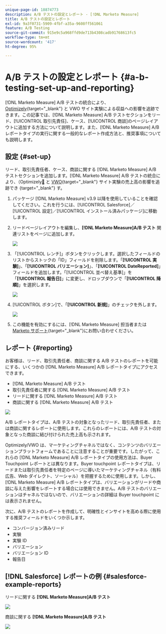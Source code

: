 ```yaml
---
unique-page-id: 18874773
description: A/B テストの設定とレポート - [!DNL Marketo Measure]
title: A/B テストの設定とレポート
exl-id: 9a3f0731-5909-4fbf-a35a-9608ff561061
feature: A/B Testing
source-git-commit: 915e9c5a968ffd9de713b4308cadb91768613fc5
workflow-type: tm+mt
source-wordcount: '417'
ht-degree: 95%

---
```


# A/B テストの設定とレポート {#a-b-testing-set-up-and-reporting}

[!DNL Marketo Measure] A/B テストの統合により、[Optimizely](https://www.optimizely.com/){target="_blank"} と VWO サイト実験による収益への影響を追跡できます。この記事では、[!DNL Marketo Measure] A/B テストセクションをリード、[!UICONTROL 取引先責任]、ケース、[!UICONTROL 商談]のページレイアウトに追加する方法について説明します。また、[!DNL Marketo Measure] A/B レポートタイプの実行に関する一般的なレポート作成方法と、推奨事項についても説明します。

## 設定 {#set-up}

リード、取引先責任者、ケース、商談に関する [!DNL Marketo Measure] A/B テストセクションを追加します。[!DNL Marketo Measure] A/B テストの統合により、（Optimizely[&#128279;](https://www.optimizely.com/) と [VWO](https://vwo.com/){target="_blank"} サイト実験の売上高の影響を追跡でき {target="_blank"} す。

1. パッケージ [!DNL Marketo Measure] v3.9 以降を使用していることを確認してください。これを行うには、[!UICONTROL Salesforce]／[!UICONTROL 設定]／[!UICONTROL インストール済みパッケージ]に移動します。
1. リードページレイアウトを編集し、**[!DNL Marketo Measure]A/B テスト** 関連リストをページに追加します。

   ![](assets/1.png)

1. 「[!UICONTROL レンチ]」ボタンをクリックします。選択したフィールドのリストからストックの「ID」フィールドを削除します。「**[!UICONTROL 実験]**」、「**[!UICONTROL バリエーション]**」、「**[!UICONTROL DateReported]**」フィールドを追加します。「[!UICONTROL 並べ替え基準]」を「**[!UICONTROL 報告日]**」に変更し、ドロップダウンで「**[!UICONTROL 降順]**」を選択します。

   ![](assets/2.png)

1. [!UICONTROL ボタン]で、「**[!UICONTROL 新規]**」のチェックを外します。

   ![](assets/3.png)

1. この機能を有効にするには、[!DNL Marketo Measure] 担当者または [Marketo サポート](https://nation.marketo.com/t5/support/ct-p/Support){target="_blank"}にお問い合わせください。

## レポート {#reporting}

お客様は、リード、取引先責任者、商談に関する A/B テストのレポートを可能にする、いくつかの [!DNL Marketo Measure] A/B レポートタイプにアクセスできます。

* [!DNL Marketo Measure] A/B テスト
* 取引先責任者に関する [!DNL Marketo Measure] A/B テスト
* リードに関する [!DNL Marketo Measure] A/B テスト
* 商談に関する [!DNL Marketo Measure] A/B テスト

![](assets/4.png)

A/B レポートタイプは、A/B テストの対象となったリード、取引先責任者、または商談に関するレポートに使用します。これらのレポートには、A/B テストの対象となった商談に結び付けられた売上高も示されます。

Optimizely/VWO は、マーケティングチャネルではなく、コンテンツのバリエーションプラットフォームであることに注意することが重要です。したがって、これらの [!DNL Marketo Measure] A/B レポートタイプの使用方法は、Buyer Touchpoint レポートとは異なります。Buyer touchpoint レポートタイプは、リードまたは取引先責任者を特定のページに導いたマーケティングチャネル（有料広告、Web ダイレクト、ソーシャル）を把握するために使用します。しかし、[!DNL Marketo Measure] A/B レポートタイプは、バリエーションがリードや商談に与えた影響をレポートする場合には使用できません。A/B テストのバリエーションはチャネルではないので、バリエーションの詳細は Buyer touchpoint には表示されません。

次に、A/B テストのレポートを作成して、明確性とインサイトを高める際に使用する推奨フィールドをいくつか示します。

* コンバージョン済みリード
* 実験
* 実験 ID
* バリエーション
* バリエーション ID
* 報告日

## [!DNL Salesforce] レポートの例 {#salesforce-example-reports}

リードに関する **[!DNL Marketo Measure]A/B テスト**

![](assets/5.png)

商談に関する **[!DNL Marketo Measure]A/B テスト**

![](assets/6.png)
